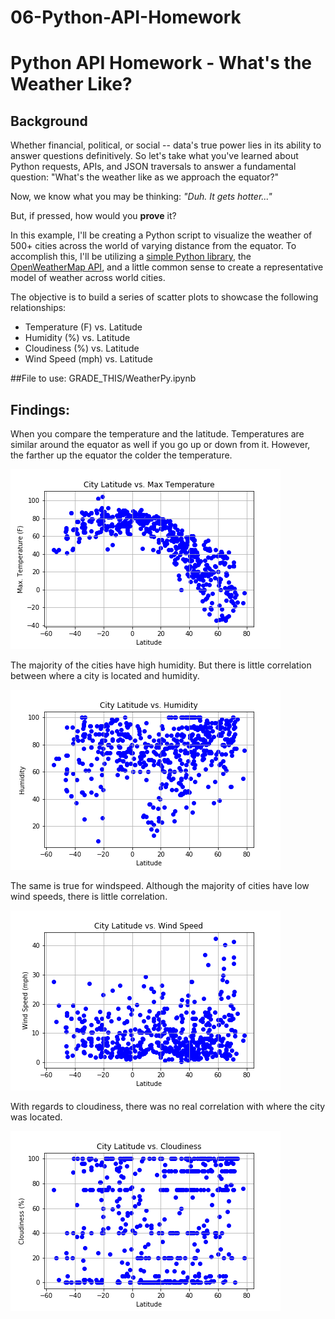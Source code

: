 # 06-Python-API-Homework
# Python API Homework - What's the Weather Like?

## Background

Whether financial, political, or social -- data's true power lies in its ability to answer questions definitively. So let's take what you've learned about Python requests, APIs, and JSON traversals to answer a fundamental question: "What's the weather like as we approach the equator?"

Now, we know what you may be thinking: _"Duh. It gets hotter..."_

But, if pressed, how would you **prove** it?

In this example, I'll be creating a Python script to visualize the weather of 500+ cities across the world of varying distance from the equator. To accomplish this, I'll be utilizing a [simple Python library](https://pypi.python.org/pypi/citipy), the [OpenWeatherMap API](https://openweathermap.org/api), and a little common sense to create a representative model of weather across world cities.

The objective is to build a series of scatter plots to showcase the following relationships:

* Temperature (F) vs. Latitude
* Humidity (%) vs. Latitude
* Cloudiness (%) vs. Latitude
* Wind Speed (mph) vs. Latitude

##File to use:
GRADE_THIS/WeatherPy.ipynb

## Findings:

When you compare the temperature and the latitude.  Temperatures are similar around the equator as well if you go up or down from it.  However, the farther up the equator the colder the temperature.

![Image of Lat and Temp](GRADE_THIS/lat_v_temp.png)


The majority of the cities have high humidity.  But there is little correlation between where a city is located and humidity. 

![Image of Lat and Humid](GRADE_THIS/lat_v_humidity.png)


The same is true for windspeed.  Although the majority of cities have low wind speeds, there is little correlation.

![Image of Lat and Wind](GRADE_THIS/lat_v_wind.png)


With regards to cloudiness, there was no real correlation with where the city was located.

![Image of Lat and cloudiness](GRADE_THIS/lat_v_cloud.png)




